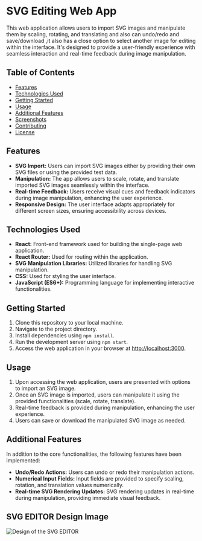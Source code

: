 # SVG Editing Web App

This web application allows users to import SVG images and manipulate them by scaling, rotating, and translating and also can undo/redo and save/download ,it also has a close option to select another image for editing within the interface. It's designed to provide a user-friendly experience with seamless interaction and real-time feedback during image manipulation.

## Table of Contents

- [Features](#features)
- [Technologies Used](#technologies-used)
- [Getting Started](#getting-started)
- [Usage](#usage)
- [Additional Features](#additional-features)
- [Screenshots](#screenshots)
- [Contributing](#contributing)
- [License](#license)

## Features

- **SVG Import:** Users can import SVG images either by providing their own SVG files or using the provided test data.
- **Manipulation:** The app allows users to scale, rotate, and translate imported SVG images seamlessly within the interface.
- **Real-time Feedback:** Users receive visual cues and feedback indicators during image manipulation, enhancing the user experience.
- **Responsive Design:** The user interface adapts appropriately for different screen sizes, ensuring accessibility across devices.

## Technologies Used

- **React:** Front-end framework used for building the single-page web application.
- **React Router:** Used for routing within the application.
- **SVG Manipulation Libraries:** Utilized libraries for handling SVG manipulation.
- **CSS:** Used for styling the user interface.
- **JavaScript (ES6+):** Programming language for implementing interactive functionalities.

## Getting Started

1. Clone this repository to your local machine.
2. Navigate to the project directory.
3. Install dependencies using `npm install`.
4. Run the development server using `npm start`.
5. Access the web application in your browser at [http://localhost:3000](http://localhost:3000).

## Usage

1. Upon accessing the web application, users are presented with options to import an SVG image.
2. Once an SVG image is imported, users can manipulate it using the provided functionalities (scale, rotate, translate).
3. Real-time feedback is provided during manipulation, enhancing the user experience.
4. Users can save or download the manipulated SVG image as needed.

## Additional Features

In addition to the core functionalities, the following features have been implemented:

- **Undo/Redo Actions:** Users can undo or redo their manipulation actions.
- **Numerical Input Fields:** Input fields are provided to specify scaling, rotation, and translation values numerically.
- **Real-time SVG Rendering Updates:** SVG rendering updates in real-time during manipulation, providing immediate visual feedback.

## SVG EDITOR Design Image

![Design of the SVG EDITOR](https://github.com/DhiyaJoseph/SVG-Editing-App/assets/149352526/014c69f1-25fa-4990-8357-e71a41741096)




